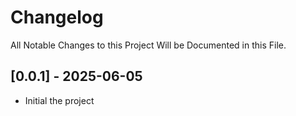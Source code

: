 # Changelog

All Notable Changes to this Project Will be Documented in this File.

## [0.0.1] - 2025-06-05

- Initial the project